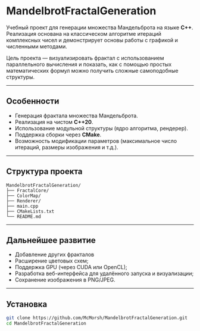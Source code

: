 # MandelbrotFractalGeneration

Учебный проект для генерации множества Мандельброта на языке **C++**.  
Реализация основана на классическом алгоритме итераций комплексных чисел и демонстрирует основы работы с графикой и численными методами.  

Цель проекта — визуализировать фрактал с использованием параллельного вычисления и показать, как с помощью простых математических формул можно получить сложные самоподобные структуры.

---

## Особенности

- Генерация фрактала множества Мандельброта.
- Реализация на чистом **C++20**.
- Использование модульной структуры (ядро алгоритма, рендерер).
- Поддержка сборки через **CMake**.
- Возможность модификации параметров (максимальное число итераций, размеры изображения и т.д.).

---

## Структура проекта

```
MandelbrotFractalGeneration/
├── FractalCore/        
├── ColorMap/          
├── Renderer/           
├── main.cpp            
├── CMakeLists.txt      
└── README.md           
```

---

## Дальнейшее развитие

- Добавление других фракталов
- Расширение цветовых схем;
- Поддержка GPU (через CUDA или OpenCL);
- Разработка веб-интерфейса для удалённого запуска и визуализации;
- Сохранение изображения в PNG/JPEG.
  
---

## Установка

```bash
git clone https://github.com/McMorsh/MandelbrotFractalGeneration.git
cd MandelbrotFractalGeneration
```
